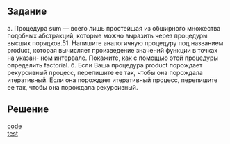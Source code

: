## Задание
а. Процедура sum — всего лишь простейшая из обширного множества подобных абстракций, которые можно выразить через процедуры высших порядков.51. Напишите аналогичную процедуру под названием product, которая вычисляет произведение значений функции в точках на указан- ном интервале. Покажите, как с помощью этой процедуры определить factorial.
б. Если Ваша процедура product порождает рекурсивный процесс, перепишите ее так, чтобы она порождала итеративный. Если она порождает итеративный процесс, перепишите ее так, чтобы она порождала рекурсивный.

## Решение
[code](../../src/chapter01/solution_31.rkt)  
[test](../../test/chapter01/test_31.rkt)
